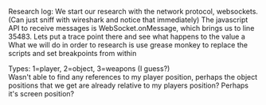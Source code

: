 Research log:
We start our research with the network protocol, websockets. (Can just sniff with wireshark and notice that immediately)
The javascript API to receive messages is WebSocket.onMessage, which brings us to line 35483. 
Lets put a trace point there and see what happens to the value a
What we will do in order to research is use grease monkey to replace the scripts and set breakpoints from within
<br>

Types: 1=player, 2=object, 3=weapons (I guess?)<br>
Wasn't able to find any references to my player position, perhaps the object positions that we get are already relative to my players position? Perhaps it's screen position?
